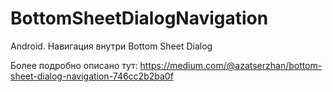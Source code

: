 # BottomSheetDialogNavigation
Android. Навигация внутри Bottom Sheet Dialog

Более подробно описано тут:
https://medium.com/@azatserzhan/bottom-sheet-dialog-navigation-746cc2b2ba0f
